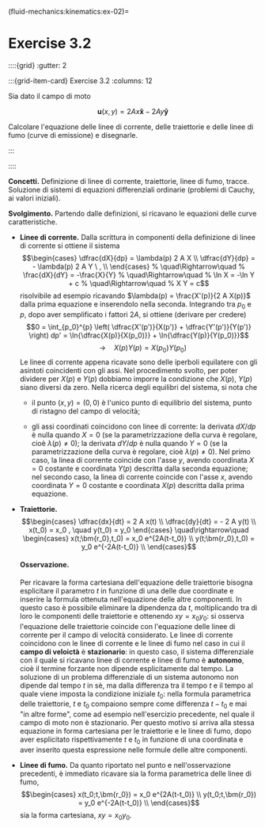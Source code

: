 (fluid-mechanics:kinematics:ex-02)=
# Exercise 3.2

::::{grid}
:gutter: 2

:::{grid-item-card} Exercise 3.2
:columns: 12

 Sia dato il campo di moto

$$
 \mathbf{u}(x,y) = 2Ax \mathbf{\hat{x}} - 2Ay \mathbf{\hat{y}} 
$$

Calcolare l'equazione delle linee di corrente, delle traiettorie e delle linee di fumo (curve di emissione) e disegnarle.

:::

::::

**Concetti.** Definizione di linee di corrente, traiettorie, linee di fumo, tracce.
Soluzione di sistemi di equazioni differenziali ordinarie (problemi di
Cauchy, ai valori iniziali).

**Svolgimento.** Partendo dalle definizioni, si ricavano le equazioni delle curve
caratteristiche.

-   **Linee di corrente.** Dalla scrittura in componenti della
    definizione di linee di corrente si ottiene il sistema
    $$\begin{cases}
      \dfrac{dX}{dp} = \lambda(p) 2 A X \\
      \dfrac{dY}{dp} = - \lambda(p) 2 A Y \ , \\
     \end{cases}
    %  \quad\Rightarrow\quad
    %  \frac{dX}{dY} = -\frac{X}{Y}
    %  \quad\Rightarrow\quad
    %  \ln X = -\ln Y + c 
    %  \quad\Rightarrow\quad
    %  X Y = c$$ risolvibile ad esempio ricavando
    $\lambda(p) = \frac{X'(p)}{2 A X(p)}$ dalla prima equazione e
    inserendolo nella seconda. Integrando tra $p_0$ e $p$, dopo aver
    semplificato i fattori $2 A$, si ottiene (derivare per credere)
    $$0 = \int_{p_0}^{p} \left( \dfrac{X'(p')}{X(p')} + \dfrac{Y'(p')}{Y(p')} \right) dp' =
     \ln{\dfrac{X(p)}{X(p_0)}} + \ln{\dfrac{Y(p)}{Y(p_0)}}$$
    $$\quad \rightarrow \quad
     X(p)Y(p) = X(p_0)Y(p_0)$$ Le linee di corrente appena ricavate sono
    delle iperboli equilatere con gli asintoti coincidenti con gli assi.
    Nel procedimento svolto, per poter dividere per $X(p)$ e $Y(p)$
    dobbiamo imporre la condizione che $X(p)$, $Y(p)$ siano diversi da
    zero. Nella ricerca degli equilibri del sistema, si nota che

    -   il punto $(x,y) = (0,0)$ è l'unico punto di equilibrio del
        sistema, punto di ristagno del campo di velocità;

    -   gli assi coordinati coincidono con linee di corrente: la
        derivata $dX/dp$ è nulla quando $X=0$ (se la parametrizzazione
        della curva è regolare, cioè $\lambda(p) \ne 0$); la derivata
        $dY/dp$ è nulla quando $Y=0$ (se la parametrizzazione della
        curva è regolare, cioè $\lambda(p) \ne 0$). Nel primo caso, la
        linea di corrente coincide con l'asse $y$, avendo coordinata
        $X=0$ costante e coordinata $Y(p)$ descritta dalla seconda
        equazione; nel secondo caso, la linea di corrente coincide con
        l'asse $x$, avendo coordinata $Y=0$ costante e coordinata $X(p)$
        descritta dalla prima equazione.

-   **Traiettorie.** $$\begin{cases}
      \dfrac{dx}{dt} = 2 A x(t) \\
      \dfrac{dy}{dt} = -  2 A y(t) \\
      x(t_0) = x_0 , \quad y(t_0) = y_0
     \end{cases}
     \quad\rightarrow\quad
     \begin{cases}
      x(t;\bm{r_0},t_0) = x_0 e^{2A(t-t_0)} \\
      y(t;\bm{r_0},t_0) = y_0 e^{-2A(t-t_0)} \\
     \end{cases}$$

    #### Osservazione.

    Per ricavare la forma cartesiana dell'equazione delle traiettorie
    bisogna esplicitare il parametro $t$ in funzione di una delle due
    coordinate e inserire la formula ottenuta nell'equazione delle altre
    componenti. In questo caso è possibile eliminare la dipendenza da
    $t$, moltiplicando tra di loro le componenti delle traiettorie e
    ottenendo $x y = x_0 y_0$: si osserva l'equazione delle traiettorie
    coincide con l'equazione delle linee di corrente per il campo di
    velocità considerato. Le linee di corrente coincidono con le linee
    di corrente e le linee di fumo nel caso in cui il **campo di
    veloictà** è **stazionario**: in questo caso, il sistema
    differenziale con il quale si ricavano linee di corrente e linee di
    fumo è **autonomo**, cioè il termine forzante non dipende
    esplicitamente dal tempo. La soluzione di un problema differenziale
    di un sistema autonomo non dipende dal tempo $t$ in sè, ma dalla
    differenza tra il tempo $t$ e il tempo al quale viene imposta la
    condizione iniziale $t_0$: nella formula parametrica delle
    traiettorie, $t$ e $t_0$ compaiono sempre come differenza $t-t_0$ e
    mai "in altre forme", come ad esempio nell'esercizio precedente, nel
    quale il campo di moto non è stazionario. Per questo motivo si
    arriva alla stessa equazione in forma cartesiana per le traiettorie
    e le linee di fumo, dopo aver esplicitato rispettivamente $t$ e
    $t_0$ in funzione di una coordinata e aver inserito questa
    espressione nelle formule delle altre componenti.

-   **Linee di fumo.** Da quanto riportato nel punto e nell'osservazione
    precedenti, è immediato ricavare sia la forma parametrica delle
    linee di fumo, $$\begin{cases}
      x(t_0;t,\bm{r_0}) = x_0 e^{2A(t-t_0)} \\
      y(t_0;t,\bm{r_0}) = y_0 e^{-2A(t-t_0)} \\
     \end{cases}$$ sia la forma cartesiana, $x y = x_0 y_0$.
